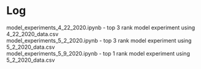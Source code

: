 # Log
model_experiments_4_22_2020.ipynb - top 3 rank model experiment using 4_22_2020_data.csv <br>
model_experiments_5_2_2020.ipynb - top 3 rank model experiment using 5_2_2020_data.csv <br>
model_experiments_5_9_2020.ipynb - top 1 rank model experiment using 5_2_2020_data.csv
